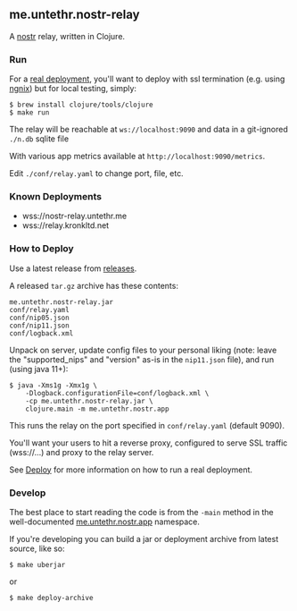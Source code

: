 ## me.untethr.nostr-relay

A [nostr](https://github.com/fiatjaf/nostr/) relay, written in Clojure.

### Run

For a [real deployment](#how-to-deploy), you'll want to deploy with ssl 
termination (e.g. using [ngnix](https://www.nginx.com/)) but for local testing, 
simply:

```
$ brew install clojure/tools/clojure
$ make run
```

The relay will be reachable at `ws://localhost:9090` and data
in a git-ignored `./n.db` sqlite file 

With various app metrics available at `http://localhost:9090/metrics`.

Edit `./conf/relay.yaml` to change port, file, etc.

### Known Deployments

* wss://nostr-relay.untethr.me
* wss://relay.kronkltd.net

### How to Deploy

Use a latest release from [releases](https://github.com/atdixon/me.untethr.nostr-relay/releases/).

A released `tar.gz` archive has these contents:

```
me.untethr.nostr-relay.jar
conf/relay.yaml
conf/nip05.json
conf/nip11.json
conf/logback.xml
```

Unpack on server, update config files to your personal liking (note: leave
the "supported_nips" and "version" as-is in the `nip11.json` file), and run 
(using java 11+):

```
$ java -Xms1g -Xmx1g \
    -Dlogback.configurationFile=conf/logback.xml \
    -cp me.untethr.nostr-relay.jar \
    clojure.main -m me.untethr.nostr.app
```

This runs the relay on the port specified in `conf/relay.yaml` (default 9090).

You'll want your users to hit a reverse proxy, configured to serve SSL traffic
(wss://...) and proxy to the relay server.

See [Deploy](./doc/deploy.md) for more information on how to run a real 
deployment.

### Develop

The best place to start reading the code is from the `-main` method in the
well-documented [me.untethr.nostr.app](./src/me/untethr/nostr/app.clj) namespace.

If you're developing you can build a jar or deployment archive from latest
source, like so:


```
$ make uberjar
```

or

```
$ make deploy-archive
```
